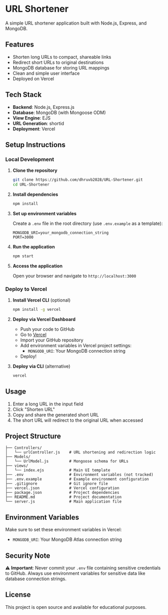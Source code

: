 # URL Shortener

A simple URL shortener application built with Node.js, Express, and MongoDB.

## Features

- Shorten long URLs to compact, shareable links
- Redirect short URLs to original destinations
- MongoDB database for storing URL mappings
- Clean and simple user interface
- Deployed on Vercel

## Tech Stack

- **Backend**: Node.js, Express.js
- **Database**: MongoDB (with Mongoose ODM)
- **View Engine**: EJS
- **URL Generation**: shortid
- **Deployment**: Vercel

## Setup Instructions

### Local Development

1. **Clone the repository**
   ```bash
   git clone https://github.com/dhruvb2028/URL-Shortener.git
   cd URL-Shortener
   ```

2. **Install dependencies**
   ```bash
   npm install
   ```

3. **Set up environment variables**
   
   Create a `.env` file in the root directory (use `.env.example` as a template):
   ```
   MONGODB_URI=your_mongodb_connection_string
   PORT=3000
   ```

4. **Run the application**
   ```bash
   npm start
   ```

5. **Access the application**
   
   Open your browser and navigate to `http://localhost:3000`

### Deploy to Vercel

1. **Install Vercel CLI** (optional)
   ```bash
   npm install -g vercel
   ```

2. **Deploy via Vercel Dashboard**
   - Push your code to GitHub
   - Go to [Vercel](https://vercel.com)
   - Import your GitHub repository
   - Add environment variables in Vercel project settings:
     - `MONGODB_URI`: Your MongoDB connection string
   - Deploy!

3. **Deploy via CLI** (alternative)
   ```bash
   vercel
   ```

## Usage

1. Enter a long URL in the input field
2. Click "Shorten URL"
3. Copy and share the generated short URL
4. The short URL will redirect to the original URL when accessed

## Project Structure

```
├── Controllers/
│   └── urlController.js    # URL shortening and redirection logic
├── Models/
│   └── UrlModel.js         # Mongoose schema for URLs
├── views/
│   └── index.ejs           # Main UI template
├── .env                    # Environment variables (not tracked)
├── .env.example            # Example environment configuration
├── .gitignore              # Git ignore file
├── vercel.json             # Vercel configuration
├── package.json            # Project dependencies
├── README.md               # Project documentation
└── server.js               # Main application file
```

## Environment Variables

Make sure to set these environment variables in Vercel:

- `MONGODB_URI`: Your MongoDB Atlas connection string

## Security Note

⚠️ **Important**: Never commit your `.env` file containing sensitive credentials to GitHub. Always use environment variables for sensitive data like database connection strings.

## License

This project is open source and available for educational purposes.
